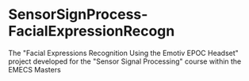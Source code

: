 # SensorSignProcess-FacialExpressionRecogn
The "Facial Expressions Recognition Using the Emotiv EPOC Headset" project developed for the "Sensor Signal Processing" course within the EMECS Masters
